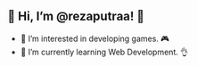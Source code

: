 ## 👋 Hi, I’m @rezaputraa! 👋

- 👀 I’m interested in developing games. 🎮
- 🌱 I’m currently learning Web Development. 👌

<!---
rezaputraa/rezaputraa is a ✨ special ✨ repository because its `README.md` (this file) appears on your GitHub profile.
You can click the Preview link to take a look at your changes.
--->
